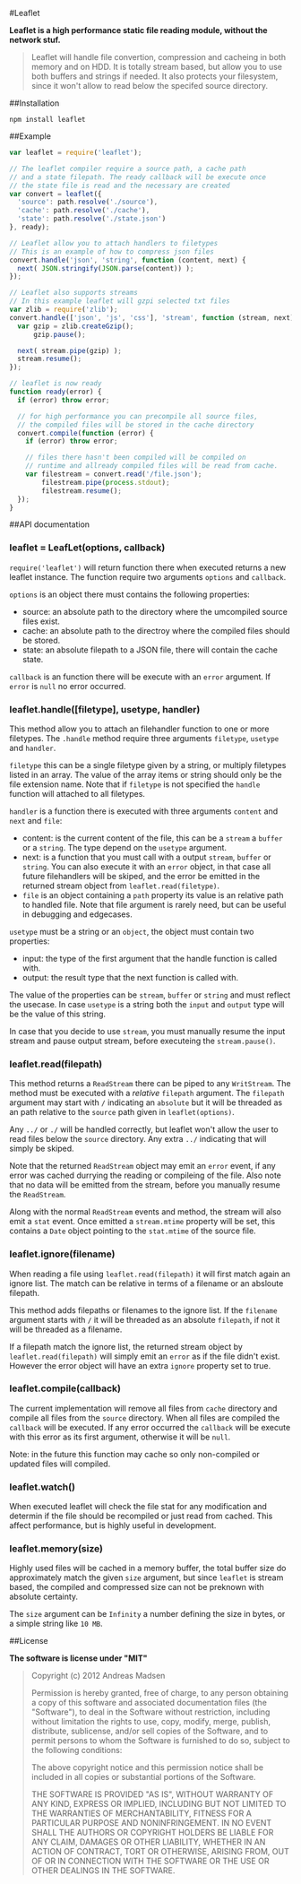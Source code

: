 #Leaflet

**Leaflet is a high performance static file reading module, without the network stuf.**

> Leaflet will handle file convertion, compression and cacheing in both memory and on HDD.
> It is totally stream based, but allow you to use both buffers and strings if needed.
> It also protects your filesystem, since it won't allow to read below the specifed source directory.

##Installation

```sheel
npm install leaflet
```

##Example

```JavaScript
var leaflet = require('leaflet');

// The leaflet compiler require a source path, a cache path
// and a state filepath. The ready callback will be execute once
// the state file is read and the necessary are created
var convert = leaflet({
  'source': path.resolve('./source'),
  'cache': path.resolve('./cache'),
  'state': path.resolve('./state.json')
}, ready);

// Leaflet allow you to attach handlers to filetypes
// This is an example of how to compress json files
convert.handle('json', 'string', function (content, next) {
  next( JSON.stringify(JSON.parse(content)) );
});

// Leaflet also supports streams
// In this example leaflet will gzpi selected txt files
var zlib = require('zlib');
convert.handle(['json', 'js', 'css'], 'stream', function (stream, next) {
  var gzip = zlib.createGzip();
      gzip.pause();

  next( stream.pipe(gzip) );
  stream.resume();
});

// leaflet is now ready
function ready(error) {
  if (error) throw error;

  // for high performance you can precompile all source files,
  // the compiled files will be stored in the cache directory
  convert.compile(function (error) {
    if (error) throw error;

    // files there hasn't been compiled will be compiled on
    // runtime and allready compiled files will be read from cache.
    var filestream = convert.read('/file.json');
        filestream.pipe(process.stdout);
        filestream.resume();
  });
}
```

##API documentation

### leaflet = LeafLet(options, callback)

`require('leaflet')` will return function there when executed returns a new leaflet instance.
The function require two arguments `options` and `callback`.

`options` is an object there must contains the following properties:
* source: an absolute path to the directory where the umcompiled source files exist.
* cache: an absolute path to the directroy where the compiled files should be stored.
* state: an absolute filepath to a JSON file, there will contain the cache state.

`callback` is an function there will be execute with an `error` argument.
If `error` is `null` no error occurred.

### leaflet.handle([filetype], usetype, handler)

This method allow you to attach an filehandler function to one or more filetypes.
The `.handle` method require three arguments `filetype`, `usetype` and `handler`.

`filetype` this can be a single filetype given by a string, or multiply filetypes listed in
an array. The value of the array items or string should only be the file extension name.
Note that if `filetype` is not specified the `handle` function will attached to all filetypes.

`handler` is a function there  is executed with three arguments `content` and `next` and `file`:
* content: is the current content of the file, this can be a `stream` a `buffer` or
a `string`. The type depend on the `usetype` argument.
* next: is a function that you must call with a output `stream`, `buffer` or `string`.
You can also execute it with an `error` object, in that case all future filehandlers will be skiped,
and the error be emitted in the returned stream object from `leaflet.read(filetype)`.
* `file` is an object containing a `path` property its value is an relative path to handled file.
Note that file argument is rarely need, but can be useful in debugging and edgecases.

`usetype` must be a string or an `object`, the object must contain two properties:
* input: the type of the first argument that the handle function is called with.
* output: the result type that the next function is called with.

The value of the properties can be `stream`, `buffer` or `string` and must reflect the usecase.
In case `usetype` is a string both the `input` and `output` type will be the value of this string.

In case that you decide to use `stream`, you must manually resume the input stream and pause
output stream, before executeing the `stream.pause()`.

### leaflet.read(filepath)

This method returns a `ReadStream` there can be piped to any `WritStream`. The method must
be executed with a _relative_ `filepath` argument. The `filepath` argument may start with `/`
indicating an `absolute` but it will be threaded as an path relative to the `source` path given
in `leaflet(options)`.

Any `../` or `./` will be handled correctly, but leaflet won't allow the user to read files below
the `source` directory. Any extra `../` indicating that will simply be skiped.

Note that the returned `ReadStream` object may emit an `error` event, if any error was cached
durrying the reading or compileing of the file. Also note that no data will be emitted from the
stream, before you manually resume the `ReadStream`.

Along with the normal `ReadStream` events and method, the stream will also emit a `stat` event.
Once emitted a `stream.mtime` property will be set, this contains a `Date` object pointing to the
`stat.mtime` of the source file.

### leaflet.ignore(filename)

When reading a file using `leaflet.read(filepath)` it will first match again an ignore list.
The match can be relative in terms of a filename or an absloute filepath.

This method adds filepaths or filenames to the ignore list. If the `filename` argument starts with
`/` it will be threaded as an absolute `filepath`, if not it will be threaded as a filename.

If a filepath match the ignore list, the returned stream object by `leaflet.read(filepath)` will
simply emit an `error` as if the file didn't exist. However the error object will have an extra
`ignore` property set to true.

### leaflet.compile(callback)

The current implementation will remove all files from `cache` directory and compile all files from
the `source` directory. When all files are compiled the `callback` will be executed. If any error
occurred the `callback` will be execute with this error as its first argument, otherwise it will be
`null`.

Note: in the future this function may cache so only non-compiled or updated files will compiled.

### leaflet.watch()

When executed leaflet will check the file stat for any modification and determin if the file should
be recompiled or just read from cached. This affect performance, but is highly useful in development.

### leaflet.memory(size)

Highly used files will be cached in a memory buffer, the total buffer size do approximately match
the given `size` argument, but since `leaflet` is stream based, the compiled and compressed size
can not be preknown with absolute certainty.

The `size` argument can be `Infinity` a number defining the size in bytes, or a simple string
like `10 MB`.

##License

**The software is license under "MIT"**

> Copyright (c) 2012 Andreas Madsen
>
> Permission is hereby granted, free of charge, to any person obtaining a copy
> of this software and associated documentation files (the "Software"), to deal
> in the Software without restriction, including without limitation the rights
> to use, copy, modify, merge, publish, distribute, sublicense, and/or sell
> copies of the Software, and to permit persons to whom the Software is
> furnished to do so, subject to the following conditions:
>
> The above copyright notice and this permission notice shall be included in
> all copies or substantial portions of the Software.
>
> THE SOFTWARE IS PROVIDED "AS IS", WITHOUT WARRANTY OF ANY KIND, EXPRESS OR
> IMPLIED, INCLUDING BUT NOT LIMITED TO THE WARRANTIES OF MERCHANTABILITY,
> FITNESS FOR A PARTICULAR PURPOSE AND NONINFRINGEMENT. IN NO EVENT SHALL THE
> AUTHORS OR COPYRIGHT HOLDERS BE LIABLE FOR ANY CLAIM, DAMAGES OR OTHER
> LIABILITY, WHETHER IN AN ACTION OF CONTRACT, TORT OR OTHERWISE, ARISING FROM,
> OUT OF OR IN CONNECTION WITH THE SOFTWARE OR THE USE OR OTHER DEALINGS IN
> THE SOFTWARE.
